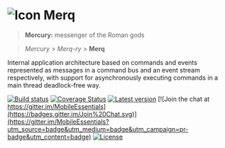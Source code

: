 ![Icon](https://raw.github.com/Xamarin/Merq/main/icon/32.png) Merq
================

> **Mercury:** messenger of the Roman gods


> *Mercury* > *Merq-ry* > **Merq** 

Internal application architecture based on commands and events represented as 
messages in a command bus and an event stream respectively, with support for 
asynchronously executing commands in a main thread deadlock-free way.  

[![Build status](https://devdiv.visualstudio.com/_apis/public/build/definitions/0bdbc590-a062-4c3f-b0f6-9383f67865ee/8887/badge)](http://build.devdiv.io/8887) 
[![Coverage Status](https://coveralls.io/repos/github/Xamarin/Merq/badge.svg?branch=main)](https://coveralls.io/github/Xamarin/Merq?branch=main)
[![Latest version](https://img.shields.io/nuget/v/Merq.svg)](https://www.nuget.org/packages/Merq)
[![Join the chat at https://gitter.im/MobileEssentials](https://badges.gitter.im/Join%20Chat.svg)](https://gitter.im/MobileEssentials?utm_source=badge&utm_medium=badge&utm_campaign=pr-badge&utm_content=badge)
[![License](https://img.shields.io/github/license/MobileEssentials/Merq.svg)](https://github.com/Xamarin/Merq/blob/main/LICENSE)
